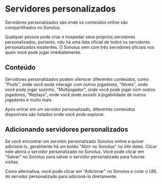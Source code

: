 # Servidores personalizados

Servidores personalizados são onde os conteúdos online são compartilhados no Sonolus.

Qualquer pessoa pode criar e hospedar seus próprios servidores personalizados, portanto, não há uma lista oficial de todos os servidores personalizados existentes. O Sonolus vem com três servidores oficiais nos quais você pode jogar imediatamente.

## Conteúdo

Servidores personalizados podem oferecer diferentes conteúdos, como "Posts", onde você pode interagir com outros jogadores, "Níveis", onde você pode jogar sozinho, "Multijogador", onde você pode jogar com outros jogadores, "Replays", onde você pode assistir à jogabilidade de outros jogadores e muito mais.

Após entrar em um servidor personalizado, diferentes conteúdos disponíveis são listados onde você pode explorar.

## Adicionando servidores personalizados

Se você encontrar um servidor personalizado Sonolus online e quiser adicioná-lo, geralmente há um botão "Abrir no Sonolus" no site deles. Clicar nele abrirá o servidor personalizado no Sonolus. Você pode clicar em "Salvar" no Sonolus para salvar o servidor personalizado para futuras visitas.

Como alternativa, você pode clicar em "Adicionar" no Sonolus e colar o URL do servidor personalizado para adicioná-lo diretamente.
